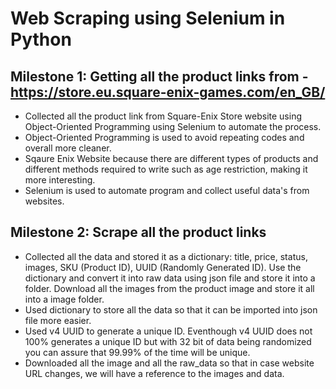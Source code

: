 # Web Scraping using Selenium in Python

## Milestone 1: Getting all the product links from - https://store.eu.square-enix-games.com/en_GB/

- Collected all the product link from Square-Enix Store website using Object-Oriented Programming using Selenium to automate the process.
- Object-Oriented Programming is used to avoid repeating codes and overall more cleaner.
- Sqaure Enix Website because there are different types of products and different methods required to write such as age restriction, making it more interesting.
- Selenium is used to automate program and collect useful data's from websites.

## Milestone 2: Scrape all the product links

- Collected all the data and stored it as a dictionary: title, price, status, images, SKU (Product ID), UUID (Randomly Generated ID). Use the dictionary and convert it into raw data using json file and store it into a folder. Download all the images from the product image and store it all into a image folder.
- Used dictionary to store all the data so that it can be imported into json file more easier.
- Used v4 UUID to generate a unique ID. Eventhough v4 UUID does not 100% generates a unique ID but with 32 bit of data being randomized you can assure that 99.99% of the time will be unique.
- Downloaded all the image and all the raw_data so that in case website URL changes, we will have a reference to the images and data.
